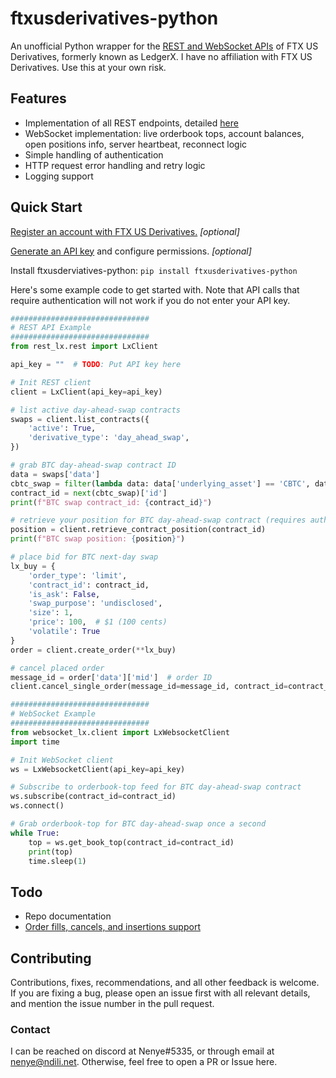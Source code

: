 # ftxusderivatives-python
An unofficial Python wrapper for the [REST and WebSocket APIs](https://docs.ledgerx.com/reference/overview) of FTX US Derivatives, formerly known as LedgerX. I have no affiliation with FTX US Derivatives. Use this at your own risk.

## Features
- Implementation of all REST endpoints, detailed [here](https://docs.ledgerx.com/reference/overview)
- WebSocket implementation: live orderbook tops, account balances, open positions info, server heartbeat, reconnect logic
- Simple handling of authentication
- HTTP request error handling and retry logic
- Logging support

## Quick Start
[Register an account with FTX US Derivatives.](https://derivs.ftx.us/) *[optional]*

[Generate an API key](https://docs.ledgerx.com/docs/api-key) and configure permissions. *[optional]*

Install ftxusderviatives-python: `pip install ftxusderivatives-python`

Here's some example code to get started with. Note that API calls that require authentication will not work if you do not
enter your API key.

```python
###############################
# REST API Example
###############################
from rest_lx.rest import LxClient

api_key = ""  # TODO: Put API key here

# Init REST client
client = LxClient(api_key=api_key)

# list active day-ahead-swap contracts
swaps = client.list_contracts({
    'active': True,
    'derivative_type': 'day_ahead_swap',
})

# grab BTC day-ahead-swap contract ID
data = swaps['data']
cbtc_swap = filter(lambda data: data['underlying_asset'] == 'CBTC', data)
contract_id = next(cbtc_swap)['id']
print(f"BTC swap contract_id: {contract_id}")

# retrieve your position for BTC day-ahead-swap contract (requires authentication)
position = client.retrieve_contract_position(contract_id)
print(f"BTC swap position: {position}")

# place bid for BTC next-day swap
lx_buy = {
    'order_type': 'limit',
    'contract_id': contract_id,
    'is_ask': False,
    'swap_purpose': 'undisclosed',
    'size': 1,
    'price': 100,  # $1 (100 cents)
    'volatile': True
}
order = client.create_order(**lx_buy)

# cancel placed order
message_id = order['data']['mid']  # order ID
client.cancel_single_order(message_id=message_id, contract_id=contract_id)

###############################
# WebSocket Example
###############################
from websocket_lx.client import LxWebsocketClient
import time

# Init WebSocket client
ws = LxWebsocketClient(api_key=api_key)

# Subscribe to orderbook-top feed for BTC day-ahead-swap contract
ws.subscribe(contract_id=contract_id)
ws.connect()

# Grab orderbook-top for BTC day-ahead-swap once a second
while True:
    top = ws.get_book_top(contract_id=contract_id)
    print(top)
    time.sleep(1)
```

## Todo
- Repo documentation
- [Order fills, cancels, and insertions support](https://docs.ledgerx.com/reference/market-data-feed)

## Contributing 
Contributions, fixes, recommendations, and all other feedback is welcome. If you are fixing a bug, please open an issue first with all relevant details, and mention the issue number in the pull request.

### Contact 
I can be reached on discord at Nenye#5335, or through email at nenye@ndili.net. Otherwise, feel free to open a PR or Issue here.

